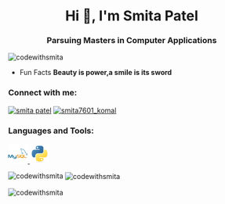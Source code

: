 <h1 align="center">Hi 👋, I'm Smita Patel</h1>
<h3 align="center">Parsuing Masters in Computer Applications </h3
  


<p align="left"> <img src="https://komarev.com/ghpvc/?username=codewithsmita&label=Profile%20views&color=0e75b6&style=flat" alt="codewithsmita" /> </p>

- Fun Facts **Beauty is power,a smile is its sword**
<h3 align="left">Connect with me:</h3>
<p align="left">
<a href="https://linkedin.com/in/smita patel" target="blank"><img align="center" src="https://raw.githubusercontent.com/rahuldkjain/github-profile-readme-generator/master/src/images/icons/Social/linked-in-alt.svg" alt="smita patel" height="30" width="40" /></a>
<a href="https://instagram.com/smita7601_komal" target="blank"><img align="center" src="https://raw.githubusercontent.com/rahuldkjain/github-profile-readme-generator/master/src/images/icons/Social/instagram.svg" alt="smita7601_komal" height="30" width="40" /></a>
</p>

<h3 align="left">Languages and Tools:</h3>
<p align="left"> <a href="https://www.mysql.com/" target="_blank" rel="noreferrer"> <img src="https://raw.githubusercontent.com/devicons/devicon/master/icons/mysql/mysql-original-wordmark.svg" alt="mysql" width="40" height="40"/> </a> <a href="https://www.python.org" target="_blank" rel="noreferrer"> <img src="https://raw.githubusercontent.com/devicons/devicon/master/icons/python/python-original.svg" alt="python" width="40" height="40"/> </a> </p>

<p><img align="left" src="https://github-readme-stats.vercel.app/api/top-langs?username=codewithsmita&show_icons=true&locale=en&layout=compact" alt="codewithsmita" /></p>

<p>&nbsp;<img align="center" src="https://github-readme-stats.vercel.app/api?username=codewithsmita&show_icons=true&locale=en" alt="codewithsmita" /></p>

<p><img align="center" src="https://github-readme-streak-stats.herokuapp.com/?user=codewithsmita&" alt="codewithsmita" /></p>
